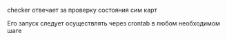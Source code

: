 checker отвечает за проверку состояния сим карт

Его запуск следует осуществлять через crontab в любом необходимом шаге